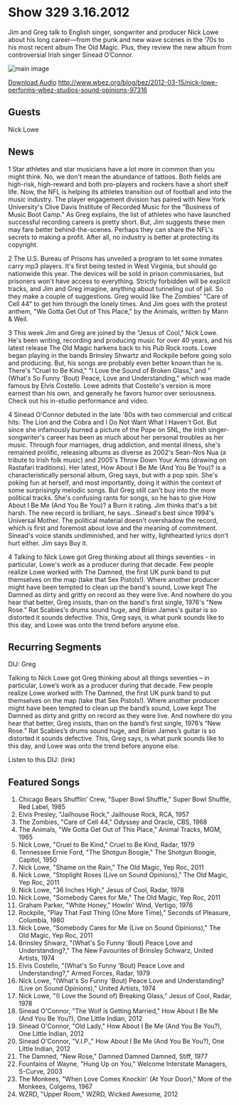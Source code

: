# Show 329 3.16.2012
Jim and Greg talk to English singer, songwriter and producer Nick Lowe about his long career—from the punk and new wave scenes in the ‘70s to his most recent album The Old Magic. Plus, they review the new album from controversial Irish singer Sinead O’Connor.

![main image](http://www.soundopinions.org/images/2012/nicklowe.jpg)

[Download Audio](http://audio.soundopinions.org/streams/2012/03/so_20120316.m3u)
http://www.wbez.org/blog/bez/2012-03-15/nick-lowe-performs-wbez-studios-sound-opinions-97316

## Guests
Nick Lowe

## News
1 Star athletes and star musicians have a lot more in common than you might think. No, we don't mean the abundance of tattoos. Both fields are high-risk, high-reward and both pro-players and rockers have a short shelf life. Now, the NFL is helping its athletes transition out of football and into the music industry. The player engagement division has paired with New York University's Clive Davis Institute of Recorded Music for the "Business of Music Boot Camp." As Greg explains, the list of athletes who have launched successful recording careers is pretty short. But, Jim suggests these men may fare better behind-the-scenes. Perhaps they can share the NFL's secrets to making a profit. After all, no industry is better at protecting its copyright.

2 The U.S. Bureau of Prisons has unveiled a program to let some inmates carry mp3 players. It's first being tested in West Virginia, but should go nationwide this year. The devices will be sold in prison commissaries, but prisoners won't have access to everything. Strictly forbidden will be explicit tracks, and Jim and Greg imagine, anything about tunneling out of jail. So they make a couple of suggestions. Greg would like The Zombies' "Care of Cell 44" to get him through the lonely times. And Jim goes with the protest anthem, "We Gotta Get Out of This Place," by the Animals, written by Mann & Weil.

3 This week Jim and Greg are joined by the "Jesus of Cool," Nick Lowe. He's been writing, recording and producing music for over 40 years, and his latest release The Old Magic harkens back to his Pub Rock roots. Lowe began playing in the bands Brinsley Shwartz and Rockpile before going solo and producing. But, his songs are probably even better known than he is. There's "Cruel to Be Kind," "I Love the Sound of Broken Glass," and "(What's So Funny 'Bout) Peace, Love and Understanding," which was made famous by Elvis Costello. Lowe admits that Costello's version is more earnest than his own, and generally he favors humor over seriousness. Check out his in-studio performance and video.

4 Sinead O'Connor debuted in the late '80s with two commercial and critical hits: The Lion and the Cobra and I Do Not Want What I Haven't Got. But since she infamously burned a picture of the Pope on SNL, the Irish singer-songwriter's career has been as much about her personal troubles as her music. Through four marriages, drug addiction, and mental illness, she's remained prolific, releasing albums as diverse as 2002's Sean-Nos Nua (a tribute to Irish folk music) and 2005's Throw Down Your Arms (drawing on Rastafari traditions). Her latest, How About I Be Me (And You Be You)? is a characteristically personal album, Greg says, but with a pop spin. She's poking fun at herself, and most importantly, doing it within the context of some surprisingly melodic songs. But Greg still can't buy into the more political tracks. She's confusing rants for songs, so he has to give How About I Be Me (And You Be You)? a Burn it rating. Jim thinks that's a bit harsh. The new record is brilliant, he says...Sinead's best since 1994's Universal Mother. The political material doesn't overshadow the record, which is first and foremost about love and the meaning of commitment. Sinead's voice stands undiminished, and her witty, lighthearted lyrics don't hurt either. Jim says Buy it.

4 Talking to Nick Lowe got Greg thinking about all things seventies - in particular, Lowe's work as a producer during that decade. Few people realize Lowe worked with The Damned, the first UK punk band to put themselves on the map (take that Sex Pistols!). Where another producer might have been tempted to clean up the band's sound, Lowe kept The Damned as dirty and gritty on record as they were live. And nowhere do you hear that better, Greg insists, than on the band's first single, 1976's "New Rose." Rat Scabies's drums sound huge, and Brian James's guitar is so distorted it sounds defective. This, Greg says, is what punk sounds like to this day, and Lowe was onto the trend before anyone else.

## Recurring Segments
DIJ: Greg

Talking to Nick Lowe got Greg thinking about all things seventies – in particular, Lowe’s work as a producer during that decade. Few people realize Lowe worked with The Damned, the first UK punk band to put themselves on the map (take that Sex Pistols!). Where another producer might have been tempted to clean up the band’s sound, Lowe kept The Damned as dirty and gritty on record as they were live. And nowhere do you hear that better, Greg insists, than on the band’s first single, 1976’s “New Rose.” Rat Scabies’s drums sound huge, and Brian James’s guitar is so distorted it sounds defective. This, Greg says, is what punk sounds like to this day, and Lowe was onto the trend before anyone else.

Listen to this DIJ: (link)

## Featured Songs
1. Chicago Bears Shufflin' Crew, "Super Bowl Shuffle," Super Bowl Shuffle, Red Label, 1985
2. Elvis Presley, "Jailhouse Rock," Jailhouse Rock, RCA, 1957
3. The Zombies, "Care of Cell 44," Odyssey and Oracle, CBS, 1968
4. The Animals, "We Gotta Get Out of This Place," Animal Tracks, MGM, 1965
5. Nick Lowe, "Cruel to Be Kind," Cruel to Be Kind, Radar, 1979
6. Tennessee Ernie Ford, "The Shotgun Boogie," The Shotgun Boogie, Capitol, 1950
7. Nick Lowe, "Shame on the Rain," The Old Magic, Yep Roc, 2011
8. Nick Lowe, "Stoplight Roses (Live on Sound Opinions)," The Old Magic, Yep Roc, 2011
9. Nick Lowe, "36 Inches High," Jesus of Cool, Radar, 1978
10. Nick Lowe, "Somebody Cares for Me," The Old Magic, Yep Roc, 2011
11. Graham Parker, "White Honey," Howlin' Wind, Vertigo, 1976
12. Rockpile, "Play That Fast Thing (One More Time)," Seconds of Pleasure, Columbia, 1980
13. Nick Lowe, "Somebody Cares for Me (Live on Sound Opinions)," The Old Magic, Yep Roc, 2011
14. Brinsley Shwarz, "(What's So Funny 'Bout) Peace Love and Understanding?," The New Favourites of Brinsley Schwarz, United Artists, 1974
15. Elvis Costello, "(What's So Funny 'Bout) Peace Love and Understanding?," Armed Forces, Radar, 1979
16. Nick Lowe, "(What's So Funny 'Bout) Peace Love and Understanding? (Live on Sound Opinions)," United Artists, 1974
17. Nick Lowe, "(I Love the Sound of) Breaking Glass," Jesus of Cool, Radar, 1978
18. Sinead O'Connor, "The Wolf is Getting Married," How About I Be Me (And You Be You?), One Little Indian, 2012
19. Sinead O'Connor, "Old Lady," How About I Be Me (And You Be You?), One Little Indian, 2012
20. Sinead O'Connor, "V.I.P.," How About I Be Me (And You Be You?), One Little Indian, 2012
21. The Damned, "New Rose," Damned Damned Damned, Stiff, 1977
22. Fountains of Wayne, "Hung Up on You," Welcome Interstate Managers, S-Curve, 2003
23. The Monkees, "When Love Comes Knockin' (At Your Door)," More of the Monkees, Colgems, 1967 
24. WZRD, "Upper Room," WZRD, Wicked Awesome, 2012
